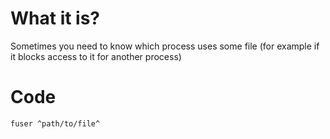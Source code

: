 #                  What it is?

Sometimes you need to know which process uses some file (for example if it blocks access to it for another process)









#                  Code

`fuser ^path/to/file^`